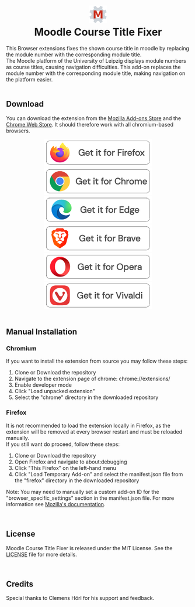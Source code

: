 <h1 align="center">
  <img alt="MCTF Logo" src="/chrome/icons/ext-icon-96.png" width="48"><br>
  Moodle Course Title Fixer
</h1>
<div align="left">
  This Browser extensions fixes the shown course title in moodle by replacing the module number with the corresponding module title.</br>
  The Moodle platform of the University of Leipzig displays module numbers as course titles, causing navigation difficulties. This add-on replaces the module number with the corresponding module title, making navigation on the platform easier.
</div>
</br>

<h2 align="left">Download</h1>
<p>You can download the extension from the <a href="https://addons.mozilla.org/de/firefox/">Mozilla Add-ons Store</a> and the <a href="https://chrome.google.com/webstore/category/extensions">Chrome Web Store</a>. It should therefore work with all chromium-based browsers.</p>
<div align="center">
  <a href="https://addons.mozilla.org/en-US/firefox/addon/moodle-course-title-fixer/">
    <img alt="Mozilla Firefox" src="/assets/firefox-ext-download.png" height="75">
  </a>
  
  <a href="https://chrome.google.com/webstore/detail/moodle-course-title-fixer/ddfmahbjaflkghkecbnodhdbmbhpadbh">
    <img alt="Google Chrome" src="/assets/chrome-ext-download.png" height="75">
  </a>
</div>
<div align="center">
  <a href="https://chrome.google.com/webstore/detail/moodle-course-title-fixer/ddfmahbjaflkghkecbnodhdbmbhpadbh">
    <img alt="Microsoft Edge" src="/assets/edge-ext-download.png" height="75">
  </a>
  
  <a href="https://chrome.google.com/webstore/detail/moodle-course-title-fixer/ddfmahbjaflkghkecbnodhdbmbhpadbh">
    <img alt="Brave" src="/assets/brave-ext-download.png" height="75">
  </a>
</div>
<div align="center">
  <a href="https://chrome.google.com/webstore/detail/moodle-course-title-fixer/ddfmahbjaflkghkecbnodhdbmbhpadbh">
    <img alt="Opera" src="/assets/opera-ext-download.png" height="75">
  </a>
  
  <a href="https://chrome.google.com/webstore/detail/moodle-course-title-fixer/ddfmahbjaflkghkecbnodhdbmbhpadbh">
    <img alt="Vivalde" src="/assets/vivaldi-ext-download.png" height="75">
  </a>
</div>
</br>

<h2 align="left">Manual Installation</h2>
<h3 align="left">Chromium</h3>
<p>If you want to install the extension from source you may follow these steps:</p>
<ol>
  <li>Clone or Download the repository</li>
  <li>Navigate to the extension page of chrome: chrome://extensions/</li>
  <li>Enable developer mode</li>
  <li>Click "Load unpacked extension"</li>
  <li>Select the "chrome" directory in the downloaded repository</li>
</ol>
<h3 align="left">Firefox</h3>
<p>It is not recommended to load the extension locally in Firefox, as the extension will be removed at every browser restart and must be reloaded manually.</br>
If you still want do proceed, follow these steps:</p>
<ol>
  <li>Clone or Download the repository</li>
  <li>Open Firefox and navigate to about:debugging</li>
  <li>Click "This Firefox" on the left-hand menu</li>
  <li>Click "Load Temporary Add-on" and select the manifest.json file from the "firefox" directory in the downloaded repository</li>
</ol>
<p>Note: You may need to manually set a custom add-on ID for the "browser_specific_settings" section in the manifest.json file. For more information see <a href="https://developer.mozilla.org/en-US/docs/Mozilla/Add-ons/WebExtensions/manifest.json/browser_specific_settings">Mozilla's documentation</a>.</p>
</br>

<h2 align="left">License</h2>
<p>Moodle Course Title Fixer is released under the MIT License. See the <a href="https://github.com/jkbelster/moodle-course-title-fixer/blob/main/LICENSE">LICENSE</a> file for more details.</p>
</br>

<h2 align="left">Credits</h2>
<p>Special thanks to Clemens Hörl for his support and feedback.</p>

